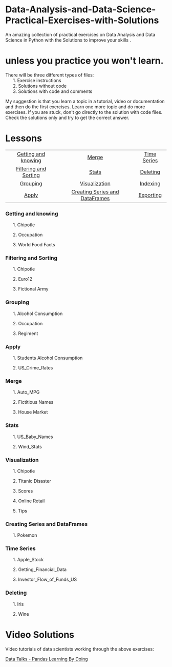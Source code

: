 # Data-Analysis-and-Data-Science-Practical-Exercises-with-Solutions
An amazing collection of practical exercises on Data Analysis and Data Science in Python with the Solutions to improve your skills .



# unless you practice you won't learn.

There will be three different types of files:  
&nbsp;&nbsp;&nbsp;&nbsp;&nbsp;&nbsp;1. Exercise instructions  
&nbsp;&nbsp;&nbsp;&nbsp;&nbsp;&nbsp;2. Solutions without code  
&nbsp;&nbsp;&nbsp;&nbsp;&nbsp;&nbsp;3. Solutions with code and comments

My suggestion is that you learn a topic in a tutorial, video or documentation and then do the first exercises.
Learn one more topic and do more exercises. If you are stuck, don't go directly to the solution with code files. Check the solutions only and try to get the correct answer.


# Lessons

|				                                  |				                                   |                   |
|:-----------------------------------------------:|:----------------------------------------------:|:-----------------:|
|[Getting and knowing](#getting-and-knowing)      | [Merge](#merge)                                |[Time Series](#time-series)|
|[Filtering and Sorting](#filtering-and-sorting)  | [Stats](#stats)                                |[Deleting](#deleting)       |
|[Grouping](#grouping)							  | [Visualization](#visualization)                |[Indexing](#Indexing)           |
|[Apply](#apply)							      | [Creating Series and DataFrames](#creating-series-and-dataframes) 		            |[Exporting](#Expoting)|

### Getting and knowing
&nbsp;&nbsp;&nbsp;&nbsp;&nbsp;&nbsp;1. Chipotle

&nbsp;&nbsp;&nbsp;&nbsp;&nbsp;&nbsp;2. Occupation

&nbsp;&nbsp;&nbsp;&nbsp;&nbsp;&nbsp;3. World Food Facts



### Filtering and Sorting

&nbsp;&nbsp;&nbsp;&nbsp;&nbsp;&nbsp;1. Chipotle

&nbsp;&nbsp;&nbsp;&nbsp;&nbsp;&nbsp;2. Euro12

&nbsp;&nbsp;&nbsp;&nbsp;&nbsp;&nbsp;3. Fictional Army



### Grouping

&nbsp;&nbsp;&nbsp;&nbsp;&nbsp;&nbsp;1. Alcohol Consumption

&nbsp;&nbsp;&nbsp;&nbsp;&nbsp;&nbsp;2. Occupation 

&nbsp;&nbsp;&nbsp;&nbsp;&nbsp;&nbsp;3. Regiment


### Apply
&nbsp;&nbsp;&nbsp;&nbsp;&nbsp;&nbsp;1. Students Alcohol Consumption

&nbsp;&nbsp;&nbsp;&nbsp;&nbsp;&nbsp;2. US_Crime_Rates   


### Merge

&nbsp;&nbsp;&nbsp;&nbsp;&nbsp;&nbsp;1. Auto_MPG

&nbsp;&nbsp;&nbsp;&nbsp;&nbsp;&nbsp;2. Fictitious Names

&nbsp;&nbsp;&nbsp;&nbsp;&nbsp;&nbsp;3. House Market



### Stats

&nbsp;&nbsp;&nbsp;&nbsp;&nbsp;&nbsp;1. US_Baby_Names

&nbsp;&nbsp;&nbsp;&nbsp;&nbsp;&nbsp;2. Wind_Stats


### Visualization

&nbsp;&nbsp;&nbsp;&nbsp;&nbsp;&nbsp;1. Chipotle

&nbsp;&nbsp;&nbsp;&nbsp;&nbsp;&nbsp;2. Titanic Disaster

&nbsp;&nbsp;&nbsp;&nbsp;&nbsp;&nbsp;3. Scores

&nbsp;&nbsp;&nbsp;&nbsp;&nbsp;&nbsp;4. Online Retail

&nbsp;&nbsp;&nbsp;&nbsp;&nbsp;&nbsp;5. Tips



### Creating Series and DataFrames

&nbsp;&nbsp;&nbsp;&nbsp;&nbsp;&nbsp;1. Pokemon



### Time Series

&nbsp;&nbsp;&nbsp;&nbsp;&nbsp;&nbsp;1. Apple_Stock

&nbsp;&nbsp;&nbsp;&nbsp;&nbsp;&nbsp;2. Getting_Financial_Data

&nbsp;&nbsp;&nbsp;&nbsp;&nbsp;&nbsp;3. Investor_Flow_of_Funds_US


### Deleting

&nbsp;&nbsp;&nbsp;&nbsp;&nbsp;&nbsp;1. Iris

&nbsp;&nbsp;&nbsp;&nbsp;&nbsp;&nbsp;2. Wine


# Video Solutions

Video tutorials of data scientists working through the above exercises:

[Data Talks - Pandas Learning By Doing](https://www.youtube.com/watch?v=pu3IpU937xs&list=PLgJhDSE2ZLxaY_DigHeiIDC1cD09rXgJv)


